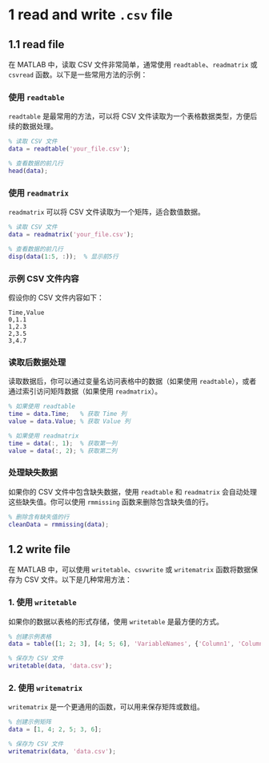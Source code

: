 # 1 read and write `.csv` file
## 1.1 read file
在 MATLAB 中，读取 CSV 文件非常简单，通常使用 `readtable`、`readmatrix` 或 `csvread` 函数。以下是一些常用方法的示例：

### 使用 `readtable`

`readtable` 是最常用的方法，可以将 CSV 文件读取为一个表格数据类型，方便后续的数据处理。

```matlab
% 读取 CSV 文件
data = readtable('your_file.csv');

% 查看数据的前几行
head(data);
```

### 使用 `readmatrix`

`readmatrix` 可以将 CSV 文件读取为一个矩阵，适合数值数据。

```matlab
% 读取 CSV 文件
data = readmatrix('your_file.csv');

% 查看数据的前几行
disp(data(1:5, :));  % 显示前5行
```

### 示例 CSV 文件内容

假设你的 CSV 文件内容如下：

```
Time,Value
0,1.1
1,2.3
2,3.5
3,4.7
```

### 读取后数据处理

读取数据后，你可以通过变量名访问表格中的数据（如果使用 `readtable`），或者通过索引访问矩阵数据（如果使用 `readmatrix`）。

```matlab
% 如果使用 readtable
time = data.Time;   % 获取 Time 列
value = data.Value; % 获取 Value 列

% 如果使用 readmatrix
time = data(:, 1);  % 获取第一列
value = data(:, 2); % 获取第二列
```

### 处理缺失数据

如果你的 CSV 文件中包含缺失数据，使用 `readtable` 和 `readmatrix` 会自动处理这些缺失值。你可以使用 `rmmissing` 函数来删除包含缺失值的行。

```matlab
% 删除含有缺失值的行
cleanData = rmmissing(data);
```

## 1.2 write file
在 MATLAB 中，可以使用 `writetable`、`csvwrite` 或 `writematrix` 函数将数据保存为 CSV 文件。以下是几种常用方法：

### 1. 使用 `writetable`
如果你的数据以表格的形式存储，使用 `writetable` 是最方便的方式。

```matlab
% 创建示例表格
data = table([1; 2; 3], [4; 5; 6], 'VariableNames', {'Column1', 'Column2'});

% 保存为 CSV 文件
writetable(data, 'data.csv');
```


### 2. 使用 `writematrix`
`writematrix` 是一个更通用的函数，可以用来保存矩阵或数组。

```matlab
% 创建示例矩阵
data = [1, 4; 2, 5; 3, 6];

% 保存为 CSV 文件
writematrix(data, 'data.csv');
```




